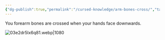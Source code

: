 ```yaml
---
{"dg-publish":true,"permalink":"/cursed-knowledge/arm-bones-cross/","tags":["unfinished"],"noteIcon":"1"}
---
```


You forearm bones are crossed when your hands face downwards.

![03e2dr5lx6q81.webp|1080](/img/user/_Bit%20Lab%20Organisation/Bit%20Lab%20Site%20Images/03e2dr5lx6q81.webp)